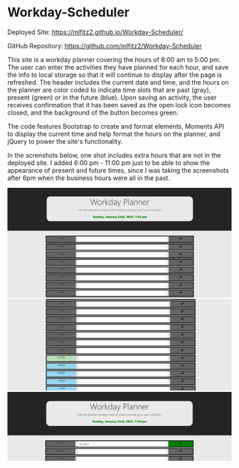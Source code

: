 # Workday-Scheduler

Deployed Site:
https://mlfitz2.github.io/Workday-Scheduler/

GitHub Repository:
https://github.com/mlfitz2/Workday-Scheduler

This site is a workday planner covering the hours of 8:00 am to 5:00 pm. The user can enter the activities they have planned for each hour, and save the info to local storage so that it will continue to display after the page is refreshed. The header includes the current date and time, and the hours on the planner are color coded to indicate time slots that are past (gray), present (green) or in the future (blue). Upon saving an activity, the user receives confirmation that it has been saved as the open lock icon becomes closed, and the background of the button becomes green. 

The code features Bootstrap to create and format elements, Moments API to display the current time and help format the hours on the planner, and jQuery to power the site's functionality. 

In the screnshots below, one shot includes extra hours that are not in the deployed site. I added 6:00 pm - 11:00 pm just to be able to show the appearance of present and future times, since I was taking the screenshots after 6pm when the business hours were all in the past. 


![Screenshot-1](./screenshots/blankschedule.jpg "Upon loading")
![Screenshot-2](./screenshots/colorcoding.jpg "Color-coded past, present and future times")
![Screenshot-3](./screenshots/savedactivity.jpg "Button appearance when activity is saved")

